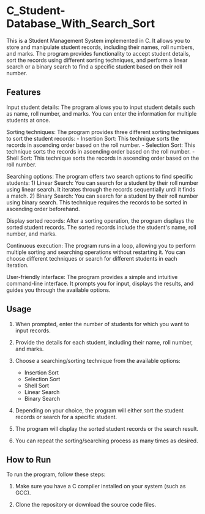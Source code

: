 # C_Student-Database_With_Search_Sort

This is a Student Management System implemented in C. It allows you to store and manipulate student records, including their names, roll numbers, and marks. The program provides functionality to accept student details, sort the records using different sorting techniques, and perform a linear search or a binary search to find a specific student based on their roll number.

## Features

Input student details: The program allows you to input student details such as name, roll number, and marks. You can enter the information for multiple students at once.

Sorting techniques: The program provides three different sorting techniques to sort the student records:
    - Insertion Sort: This technique sorts the records in ascending order based on the roll number.
    - Selection Sort: This technique sorts the records in ascending order based on the roll number.
    - Shell Sort: This technique sorts the records in ascending order based on the roll number.

Searching options: The program offers two search options to find specific students:
    1) Linear Search: You can search for a student by their roll number using linear search. It iterates through the records sequentially until it finds a match.
    2) Binary Search: You can search for a student by their roll number using binary search. This technique requires the records to be sorted in ascending order beforehand.
    
Display sorted records: After a sorting operation, the program displays the sorted student records. The sorted records include the student's name, roll number, and marks.

Continuous execution: The program runs in a loop, allowing you to perform multiple sorting and searching operations without restarting it. You can choose different techniques or search for different students in each iteration.

User-friendly interface: The program provides a simple and intuitive command-line interface. It prompts you for input, displays the results, and guides you through the available options.

## Usage

1. When prompted, enter the number of students for which you want to input records.

2. Provide the details for each student, including their name, roll number, and marks.

3. Choose a searching/sorting technique from the available options:
    - Insertion Sort
    - Selection Sort
    - Shell Sort
    - Linear Search
    - Binary Search

4. Depending on your choice, the program will either sort the student records or search for a specific student.

5. The program will display the sorted student records or the search result.

6. You can repeat the sorting/searching process as many times as desired.

## How to Run

To run the program, follow these steps:

1. Make sure you have a C compiler installed on your system (such as GCC).

2. Clone the repository or download the source code files.
